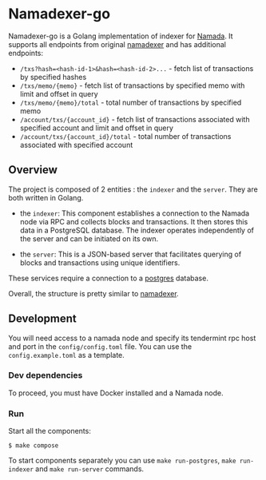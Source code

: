 # Namadexer-go

Namadexer-go is a Golang implementation of indexer for [Namada](https://github.com/anoma/namada).
It supports all endpoints from original [namadexer](https://github.com/Zondax/namadexer) and has additional endpoints:
 - `/txs?hash=<hash-id-1>&hash=<hash-id-2>...` - fetch list of transactions by specified hashes
 - `/txs/memo/{memo}` - fetch list of transactions by specified memo with limit and offset in query
 - `/txs/memo/{memo}/total` - total number of transactions by specified memo
 - `/account/txs/{account_id}` - fetch list of transactions associated with specified account and limit and offset in query
 - `/account/txs/{account_id}/total` - total number of transactions associated with specified account

## Overview

The project is composed of 2 entities : the `indexer` and the `server`. They are both written in Golang.

- the `indexer`: This component establishes a connection to the Namada node via RPC and collects blocks and transactions. It then stores this data in a PostgreSQL database. The indexer operates independently of the server and can be initiated on its own.

- the `server`: This is a JSON-based server that facilitates querying of blocks and transactions using unique identifiers.

These services require a connection to a [postgres](https://www.postgresql.org/) database.

Overall, the structure is pretty similar to [namadexer](https://github.com/Zondax/namadexer).

## Development

You will need access to a namada node and specify its tendermint rpc host and port in the `config/config.toml` file. You can use the `config.example.toml` as a template.

### Dev dependencies

To proceed, you must have Docker installed and a Namada node.

### Run

Start all the components:
```
$ make compose
```

To start components separately you can use `make run-postgres`, `make run-indexer` and `make run-server` commands.
